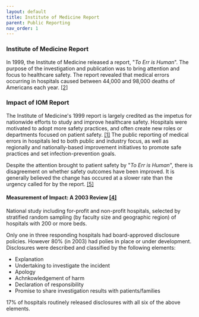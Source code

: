 ```yaml
---
layout: default
title: Institute of Medicine Report
parent: Public Reporting
nav_order: 1
---
```


### Institute of Medicine Report
In 1999, the Institute of Medicine released a report, "_To Err is Human_". The purpose of the investigation and publication was to bring attention and focus to healthcare safety. The report revealed that medical errors occurring in hospitals caused between 44,000 and 98,000 deaths of Americans each year. [[2]](https://rauchb.github.io/HCM-5101/sources.html#2) 

### Impact of IOM Report
The Institute of Medicine's 1999 report is largely credited as the impetus for nationwide efforts to study and improve healthcare safety. Hospitals were motivated to adopt more safety practices, and often create new roles or departments focused on patient safety. [[1]](https://rauchb.github.io/HCM-5101/sources.html#1) The public reporting of medical errors in hospitals led to both public and industry focus, as well as regionally and nationally-based improvement initiatives to promote safe practices and set infection-prevention goals. 

Despite the attention brought to patient safety by "_To Err is Human_", there is disagreement on whether safety outcomes have been improved. It is generally believed the change has occured at a slower rate than the urgency called for by the report. [[5]](https://rauchb.github.io/HCM-5101/sources.html#5)

#### Measurement of Impact: A 2003 Review [[4]](https://rauchb.github.io/HCM-5101/sources.html#4) 
National study including for-profit and non-profit hospitals, selected by stratified random sampling (by faculty size and geographic region) of hospitals with 200 or more beds. 

Only one in three responding hospitals had board-approved disclosure policies. However 80% (in 2003) had polies in place or under development. Disclosures were described and classified by the following elements:
- Explanation
- Undertaking to investigate the incident
- Apology
- Achnkowledgement of harm
- Declaration of responsibility
- Promise to share investigation results with patients/families   

17% of hospitals routinely released disclosures with all six of the above elements. 




